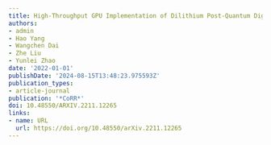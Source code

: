 ```yaml
---
title: High-Throughput GPU Implementation of Dilithium Post-Quantum Digital Signature
authors:
- admin
- Hao Yang
- Wangchen Dai
- Zhe Liu
- Yunlei Zhao
date: '2022-01-01'
publishDate: '2024-08-15T13:48:23.975593Z'
publication_types:
- article-journal
publication: '*CoRR*'
doi: 10.48550/ARXIV.2211.12265
links:
- name: URL
  url: https://doi.org/10.48550/arXiv.2211.12265
---
```


